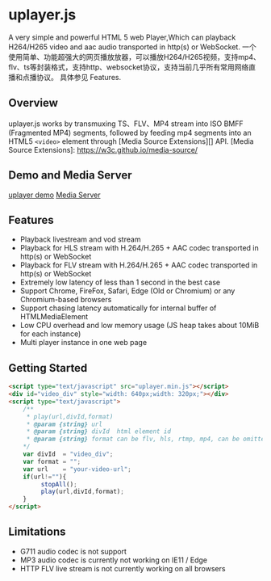# uplayer.js
A very simple and powerful HTML 5 web Player,Which can playback H264/H265 video and aac audio transported in http(s) or WebSocket.
一个使用简单、功能超强大的网页播放放器，可以播放H264/H265视频，支持mp4、flv、ts等封装格式，支持http、websocket协议，支持当前几乎所有常用网络直播和点播协议。
具体参见 Features.
## Overview
uplayer.js works by transmuxing TS、FLV、MP4 stream into ISO BMFF (Fragmented MP4) segments, followed by feeding mp4 segments into an HTML5 `<video>` element through [Media Source Extensions][] API.
[Media Source Extensions]: https://w3c.github.io/media-source/

## Demo and Media Server
[uplayer demo](http://player.ruiboyun.cn/)
[Media Server](http://www.ruiboyun.com/)
## Features
- Playback livestream and vod stream
- Playback for HLS stream with H.264/H.265 + AAC codec transported in http(s) or WebSocket
- Playback for FLV stream with H.264/H.265 + AAC codec transported in http(s) or WebSocket
- Extremely low latency of less than 1 second in the best case
- Support Chrome, FireFox, Safari, Edge (Old or Chromium) or any Chromium-based browsers
- Support chasing latency automatically for internal buffer of HTMLMediaElement
- Low CPU overhead and low memory usage (JS heap takes about 10MiB for each instance)
- Multi player instance in one web page

## Getting Started
```html
<script type="text/javascript" src="uplayer.min.js"></script>
<div id="video_div" style="width: 640px;width: 320px;"></div>
<script type="text/javascript">
    /**
     * play(url,divId,format)
     * @param {string} url    
     * @param {string} divId  html element id 
     * @param {string} format can be flv, hls, rtmp, mp4, can be omitted
    */
    var divId  = "video_div";
    var format = "";
    var url    = "your-video-url";
    if(url!=""){
         stopAll();
         play(url,divId,format);
    }
</script>
```

## Limitations
- G711 audio codec is not support
- MP3 audio codec is currently not working on IE11 / Edge
- HTTP FLV live stream is not currently working on all browsers

